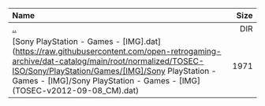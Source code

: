 |Name|Size|
|:---|---:|
|[..](../index.html)|DIR|
|[Sony PlayStation - Games - [IMG].dat](https://raw.githubusercontent.com/open-retrogaming-archive/dat-catalog/main/root/normalized/TOSEC-ISO/Sony/PlayStation/Games/[IMG]/Sony PlayStation - Games - [IMG]/Sony PlayStation - Games - [IMG] (TOSEC-v2012-09-08_CM).dat)|1971|
